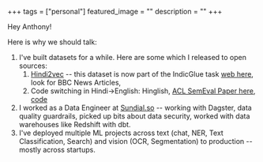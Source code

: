 +++
tags = ["personal"]
featured_image = ""
description = ""
+++

Hey Anthony!

Here is why we should talk:

1. I've built datasets for a while. Here are some which I released to open sources:
   1. [Hindi2vec](https://github.com/NirantK/hindi2vec) -- this dataset is now part of the IndicGlue task [web here](https://ai4bharat.org/indic-glue), look for BBC News Articles,
   2. Code switching in Hindi->English: Hinglish, [ACL SemEval Paper here](aclanthology.org/2020.semeval-1.119.pdf), [code](https://github.com/NirantK/Hinglish)
2. I worked as a Data Engineer at [Sundial.so](https://sundial.so) -- working with Dagster, data quality guardrails, picked up bits about data security, worked with data warehouses like Redshift with dbt.
3. I've deployed multiple ML projects across text (chat, NER, Text Classification, Search) and vision (OCR, Segmentation) to production -- mostly across startups.
